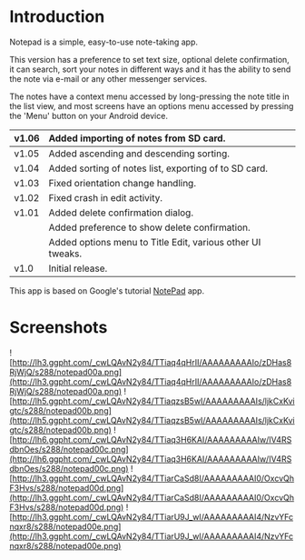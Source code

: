 # Introduction #

Notepad is a simple, easy-to-use note-taking app.

This version has a preference to set text size, optional delete confirmation, it can search, sort your notes in different ways and it has the ability to send the note via e-mail or any other messenger services.

The notes have a context menu accessed by long-pressing the note title in the list view, and most screens have an options menu accessed by pressing the 'Menu' button on your Android device.

|v1.06|Added importing of notes from SD card.|
|:----|:-------------------------------------|
|v1.05|Added ascending and descending sorting.|
|v1.04|Added sorting of notes list, exporting of to SD card.|
|v1.03|Fixed orientation change handling.|
|v1.02|Fixed crash in edit activity.|
|v1.01|Added delete confirmation dialog.|
|  |Added preference to show delete confirmation.|
|  |Added options menu to Title Edit, various other UI tweaks.|
|v1.0|Initial release.|

This app is based on Google's tutorial  [NotePad](http://developer.android.com/resources/tutorials/notepad/index.html) app.

# Screenshots #

![http://lh3.ggpht.com/_cwLQAvN2y84/TTiaq4qHrII/AAAAAAAAAIo/zDHas8RjWjQ/s288/notepad00a.png](http://lh3.ggpht.com/_cwLQAvN2y84/TTiaq4qHrII/AAAAAAAAAIo/zDHas8RjWjQ/s288/notepad00a.png)
![http://lh5.ggpht.com/_cwLQAvN2y84/TTiaqzsB5wI/AAAAAAAAAIs/ljkCxKvigtc/s288/notepad00b.png](http://lh5.ggpht.com/_cwLQAvN2y84/TTiaqzsB5wI/AAAAAAAAAIs/ljkCxKvigtc/s288/notepad00b.png)
![http://lh6.ggpht.com/_cwLQAvN2y84/TTiaq3H6KAI/AAAAAAAAAIw/IV4RSdbnOes/s288/notepad00c.png](http://lh6.ggpht.com/_cwLQAvN2y84/TTiaq3H6KAI/AAAAAAAAAIw/IV4RSdbnOes/s288/notepad00c.png)
![http://lh3.ggpht.com/_cwLQAvN2y84/TTiarCaSd8I/AAAAAAAAAI0/OxcvQhF3Hvs/s288/notepad00d.png](http://lh3.ggpht.com/_cwLQAvN2y84/TTiarCaSd8I/AAAAAAAAAI0/OxcvQhF3Hvs/s288/notepad00d.png)
![http://lh3.ggpht.com/_cwLQAvN2y84/TTiarU9J_wI/AAAAAAAAAI4/NzvYFcnqxr8/s288/notepad00e.png](http://lh3.ggpht.com/_cwLQAvN2y84/TTiarU9J_wI/AAAAAAAAAI4/NzvYFcnqxr8/s288/notepad00e.png)